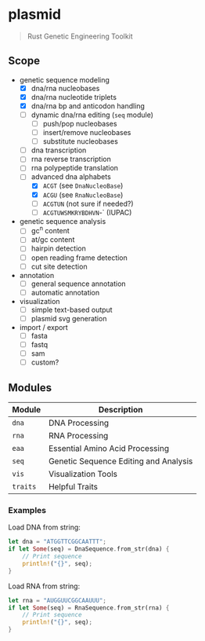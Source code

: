 # plasmid
> Rust Genetic Engineering Toolkit

## Scope

- genetic sequence modeling
  - [x] dna/rna nucleobases
  - [x] dna/rna nucleotide triplets
  - [x] dna/rna bp and anticodon handling
  - [ ] dynamic dna/rna editing (`seq` module)
    - [ ] push/pop nucleobases
    - [ ] insert/remove nucleobases
    - [ ] substitute nucleobases
  - [ ] dna transcription
  - [ ] rna reverse transcription
  - [ ] rna polypeptide translation
  - [ ] advanced dna alphabets
    - [x] `ACGT` (see `DnaNucleoBase`)
    - [x] `ACGU` (see `RnaNucleoBase`)
    - [ ] `ACGTUN` (not sure if needed?)
    - [ ] `ACGTUWSMKRYBDHVN`-` (IUPAC)
- genetic sequence analysis
  - [ ] gc<sup>n</sup> content
  - [ ] at/gc content
  - [ ] hairpin detection
  - [ ] open reading frame detection
  - [ ] cut site detection
- annotation
  - [ ] general sequence annotation
  - [ ] automatic annotation
- visualization
  - [ ] simple text-based output
  - [ ] plasmid svg generation
- import / export
  - [ ] fasta
  - [ ] fastq
  - [ ] sam
  - [ ] custom?

## Modules

| Module   | Description |
| -------- | ----------- |
| `dna`    | DNA Processing |
| `rna`    | RNA Processing |
| `eaa`    | Essential Amino Acid Processing |
| `seq`    | Genetic Sequence Editing and Analysis |
| `vis`    | Visualization Tools |
| `traits` | Helpful Traits |

### Examples

Load DNA from string:
```rs
let dna = "ATGGTTCGGCAATTT";
if let Some(seq) = DnaSequence.from_str(dna) {
    // Print sequence
    println!("{}", seq);
}
```

Load RNA from string:
```rs
let rna = "AUGGUUCGGCAAUUU";
if let Some(seq) = RnaSequence.from_str(rna) {
    // Print sequence
    println!("{}", seq);
}
```